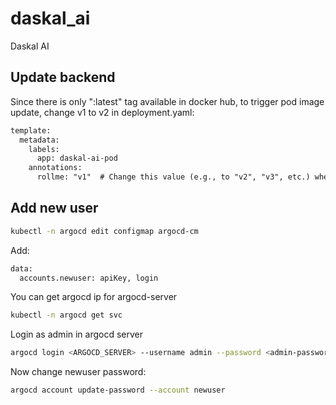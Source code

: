 # daskal_ai
Daskal AI

## Update backend
Since there is only ":latest" tag available in docker hub, to trigger pod image update, change v1 to v2 in deployment.yaml:
``` xml
template:
  metadata:
    labels:
      app: daskal-ai-pod
    annotations:
      rollme: "v1"  # Change this value (e.g., to "v2", "v3", etc.) whenever you need to force a rollout
```

## Add new user
``` bash
kubectl -n argocd edit configmap argocd-cm
```

Add:

``` xml
data:
  accounts.newuser: apiKey, login
```

You can get argocd ip for argocd-server

```bash
kubectl -n argocd get svc
```

Login as admin in argocd server

``` bash
argocd login <ARGOCD_SERVER> --username admin --password <admin-password>
```

Now change newuser password:
```bash
argocd account update-password --account newuser
```

